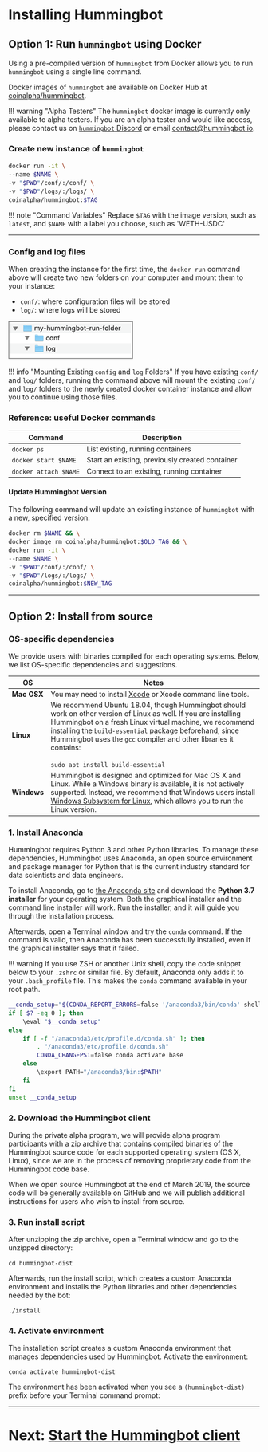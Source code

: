 # Installing Hummingbot

## Option 1: Run `hummingbot` using Docker

Using a pre-compiled version of `hummingbot` from Docker allows you to run `hummingbot` using a single line command.

Docker images of `hummingbot` are available on Docker Hub at [coinalpha/hummingbot](https://cloud.docker.com/u/coinalpha/repository/docker/coinalpha/hummingbot).

!!! warning "Alpha Testers"
    The `hummingbot` docker image is currently only available to alpha testers.  If you are an alpha tester and would like access, please contact us on [`hummingbot` Discord](https://discord.hummingbot.io) or email [contact@hummingbot.io](mailto:contact@hummingbot.io).


### Create new instance of `hummingbot`


``` bash tab="Terminal: Start hummingbot with Docker"
docker run -it \
--name $NAME \
-v "$PWD"/conf/:/conf/ \
-v "$PWD"/logs/:/logs/ \
coinalpha/hummingbot:$TAG
```

!!! note "Command Variables"
    Replace `$TAG` with the image version, such as `latest`, and `$NAME` with a label you choose, such as 'WETH-USDC'

---

### Config and log files

When creating the instance for the first time, the `docker run` command above will create two new folders on your computer and mount them to your instance:

- `conf/`: where configuration files will be stored
- `log/`: where logs will be stored

![docker setup](img/docker-file-setup.png "Docker file system setup")

!!! info "Mounting Existing `config` and `log` Folders"
    If you have existing `conf/` and `log/` folders, running the command above will mount the existing `conf/` and `log/` folders to the newly created docker container instance and allow you to continue using those files.

### Reference: useful Docker commands

Command | Description
---|---
`docker ps` | List existing, running containers
`docker start $NAME` | Start an existing, previously created container
`docker attach $NAME` | Connect to an existing, running container

#### Update Hummingbot Version

The following command will update an existing instance of `hummingbot` with a new, specified version:

```bash
docker rm $NAME && \
docker image rm coinalpha/hummingbot:$OLD_TAG && \
docker run -it \
--name $NAME \
-v "$PWD"/conf/:/conf/ \
-v "$PWD"/logs/:/logs/ \
coinalpha/hummingbot:$NEW_TAG
```

---

## Option 2: Install from source

### OS-specific dependencies

We provide users with binaries compiled for each operating systems. Below, we list OS-specific dependencies and suggestions.

OS | Notes
---|---
**Mac OSX** | You may need to install [Xcode](https://developer.apple.com/xcode/) or Xcode command line tools.
**Linux** | We recommend Ubuntu 18.04, though Hummingbot should work on other version of Linux as well. If you are installing Hummingbot on a fresh Linux virtual machine, we recommend installing the `build-essential` package beforehand, since Hummingbot uses the `gcc` compiler and other libraries it contains: <br/><br/> ```sudo apt install build-essential```
**Windows** | Hummingbot is designed and optimized for Mac OS X and Linux. While a Windows binary is available, it is not actively supported. Instead, we recommend that Windows users install [Windows Subsystem for Linux](https://docs.microsoft.com/en-us/windows/wsl/faq), which allows you to run the Linux version.

### 1. Install Anaconda

Hummingbot requires Python 3 and other Python libraries. To manage these dependencies, Hummingbot uses Anaconda, an open source environment and package manager for Python that is the current industry standard for data scientists and data engineers.

To install Anaconda, go to [the Anaconda site](https://www.anaconda.com/distribution/) and download the **Python 3.7 installer** for your operating system. Both the graphical installer and the command line installer will work. Run the installer, and it will guide you through the installation process.

Afterwards, open a Terminal window and try the `conda` command. If the command is valid, then Anaconda has been successfully installed, even if the graphical installer says that it failed.

!!! warning
    If you use ZSH or another Unix shell, copy the code snippet below to your `.zshrc` or similar file. By default, Anaconda only adds it to your `.bash_profile` file. This makes the `conda` command available in your root path.

```bash
__conda_setup="$(CONDA_REPORT_ERRORS=false '/anaconda3/bin/conda' shell.bash hook 2> /dev/null)"
if [ $? -eq 0 ]; then
    \eval "$__conda_setup"
else
    if [ -f "/anaconda3/etc/profile.d/conda.sh" ]; then
        . "/anaconda3/etc/profile.d/conda.sh"
        CONDA_CHANGEPS1=false conda activate base
    else
        \export PATH="/anaconda3/bin:$PATH"
    fi
fi
unset __conda_setup
```

### 2. Download the Hummingbot client

During the private alpha program, we will provide alpha program participants with a zip archive that contains compiled binaries of the Hummingbot source code for each supported operating system (OS X, Linux), since we are in the process of removing proprietary code from the Hummingbot code base. 

When we open source Hummingbot at the end of March 2019, the source code will be generally available on GitHub and we will publish additional instructions for users who wish to install from source.

### 3. Run install script

After unzipping the zip archive, open a Terminal window and go to the unzipped directory:

```
cd hummingbot-dist
```

Afterwards, run the install script, which creates a custom Anaconda environment and installs the Python libraries and other dependencies needed by the bot:

```
./install
```

### 4. Activate environment

The installation script creates a custom Anaconda environment that manages dependencies used by Hummingbot. Activate the environment:

```
conda activate hummingbot-dist
```
The environment has been activated when you see a `(hummingbot-dist)` prefix before your Terminal command prompt:

<hr />

# Next: [Start the Hummingbot client](/client)
